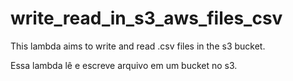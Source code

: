 # write_read_in_s3_aws_files_csv
This lambda aims to write and read .csv files in the s3 bucket.

Essa lambda lê e escreve arquivo em um bucket no s3.
